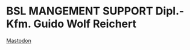 # BSL MANGEMENT SUPPORT Dipl.-Kfm. Guido Wolf Reichert

<a rel="me" href="https://qoto.org/@gwr">Mastodon</a>
